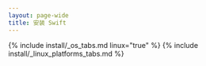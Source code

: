 ```yaml
---
layout: page-wide
title: 安装 Swift
---
```


{% include install/_os_tabs.md linux="true" %}
{% include install/_linux_platforms_tabs.md %}
